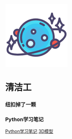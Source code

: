  ![logo](https://github.com/Qingjiegong2098/qingjiegong2098.github.io/blob/6dbb5dbd2c54f78d8dc8d24e5952f5f59cdea729/file/image/202201272041904.png)

 # 清洁工



### 纽扣掉了一颗

### Python学习笔记

[Python学习笔记](Pythonnotes/index.html) [3D模型](sense/index.html)


